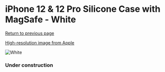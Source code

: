 # iPhone 12 & 12 Pro Silicone Case with MagSafe - White

[Return to previous page](/iphone_12)

[High-resolution image from Apple](https://store.storeimages.cdn-apple.com/8756/as-images.apple.com/is/MHL53?wid=4500&hei=4500&fmt=png)

<div style="width: 384px"><img src="/everypreview/MHL53.png" alt="White"></div>

### Under construction
